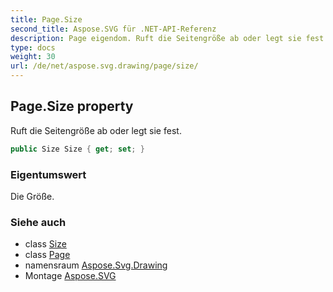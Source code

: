 ```yaml
---
title: Page.Size
second_title: Aspose.SVG für .NET-API-Referenz
description: Page eigendom. Ruft die Seitengröße ab oder legt sie fest.
type: docs
weight: 30
url: /de/net/aspose.svg.drawing/page/size/
---
```

## Page.Size property

Ruft die Seitengröße ab oder legt sie fest.

```csharp
public Size Size { get; set; }
```

### Eigentumswert

Die Größe.

### Siehe auch

* class [Size](../../size/)
* class [Page](../)
* namensraum [Aspose.Svg.Drawing](../../page/)
* Montage [Aspose.SVG](../../../)


